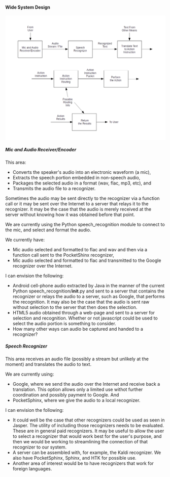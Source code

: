 #### Wide System Design

![System Chart](system_chart.png)

##### Mic and Audio Receiver/Encoder

This area:

* Converts the speaker's audio into an electronic waveform (a mic),
* Extracts the speech portion embedded in non-speech audio,
* Packages the selected audio in a format (wav, flac, mp3, etc), and
* Transmits the audio file to a recognizer.

Sometimes the audio may be sent directly to the recognizer via a function call or it may be sent over the Internet to a server that relays it to the recognizer. It may be the case that the audio is merely received at the server without knowing how it was obtained before that point.

We are currently using the Python speech_recognition module to connect to the mic, and select and format the audio.

We currently have:

* Mic audio selected and formatted to flac and wav and then via a function call sent to the PocketShinx recognizer,
* Mic audio selected and formatted to flac and transmitted to the Google recognizer over the Internet.

I can envision the following:

* Android cell-phone audio extracted by Java in the manner of the current Python speech_recognition/__init__.py and sent to a server that contains the recognizer or relays the audio to a server, such as Google, that performs the recognition. It may also be the case that the audio is sent raw without selection to the server that then does the selection.
* HTML5 audio obtained through a web-page and sent to a server for selection and recognition. Whether or not javascript could be used to select the audio portion is something to consider.
* How many other ways can audio be captured and handed to a recognizer?

##### Speech Recognizer

This area receives an audio file (possibly a stream but unlikely at the moment) and translates the audio to text.

We are currently using:

* Google, where we send the audio over the Internet and receive back a translation. This option allows only a limited use withot further coordination and possibly payment to Google. And
* PocketSphinx, where we give the audio to a local recognizer.

I can envision the following:

* It could well be the case that other recognizers could be used as seen in Jasper. The utility of including those recognizers needs to be evaluated. These are in general paid recognizers. It may be useful to allow the user to select a recognizer that would work best for the user's purpose, and then we would be working to streamlining the connection of that recognizer to our system.
* A server can be assembled with, for example, the Kaldi recognizer. We also have PocketSphinx, Sphinx, and HTK for possible use.
* Another area of interest would be to have recognizers that work for foreign languages.
